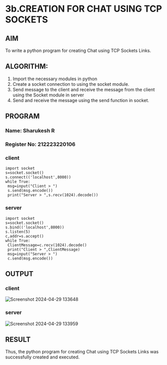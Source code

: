 # 3b.CREATION FOR CHAT USING TCP SOCKETS
## AIM
To write a python program for creating Chat using TCP Sockets Links.
## ALGORITHM:
1. Import the necessary modules in python
2. Create a socket connection to using the socket module.
3. Send message to the client and receive the message from the client using the Socket module in
 server
4. Send and receive the message using the send function in socket.
## PROGRAM
### Name: Sharukesh R
### Register No: 212223220106
### client
```
import socket
s=socket.socket()
s.connect(('localhost',8000))
while True:
 msg=input("Client > ")
 s.send(msg.encode())
 print("Server > ",s.recv(1024).decode())

```
### server
```
import socket
s=socket.socket()
s.bind(('localhost',8000))
s.listen(5)
c,addr=s.accept()
while True:
 ClientMessage=c.recv(1024).decode()
 print("Client > ",ClientMessage)
 msg=input("Server > ")
 c.send(msg.encode())

```
## OUTPUT
### client
![Screenshot 2024-04-29 133648](https://github.com/karthik-2106/3b_CHAT_USING_TCP_SOCKETS/assets/150319557/60345f1a-5695-44fa-ac8b-b3645500ca9a)
### server
![Screenshot 2024-04-29 133959](https://github.com/karthik-2106/3b_CHAT_USING_TCP_SOCKETS/assets/150319557/3d2e7bdb-c11e-4d5c-86b0-23e99a960c04)


## RESULT
Thus, the python program for creating Chat using TCP Sockets Links was successfully 
created and executed.
